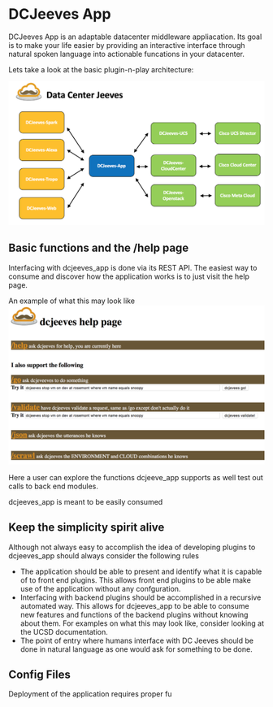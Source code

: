 # DCJeeves App
DCJeeves App is an adaptable datacenter middleware appliacation. Its goal is to make your life easier by providing an interactive interface through natural spoken language into actionable funcations in your datacenter.

Lets take a look at the basic plugin-n-play architecture:

![m'dcjeeves_app-overview](static/dcjeeves-app-overview.png)

## Basic functions and the /help page
Interfacing with dcjeeves_app is done via its REST API.  The easiest way to consume and discover how the application works is to just visit the help page.  

An example of what this may look like
![m'dcjeeves_app-help](static/dcjeeves-app-help.png)

Here a user can explore the functions dcjeeve_app supports as well test out calls to back end modules.  


dcjeeves_app is meant to be easily consumed 

## Keep the simplicity spirit alive
Although not always easy to accomplish the idea of developing plugins to dcjeeves_app should always consider the following rules
* The application should be able to present and identify what it is capable of to front end plugins.  This allows front end plugins to be able make use of the application without any confguration.
* Interfacing with backend plugins should be accomplished in a recursive automated way.  This allows for dcjeeves_app to be able to consume new features and functions of the backend plugins without knowing about them.  For examples on what this may look like, consider looking at the UCSD documentation.
* The point of entry where humans interface with DC Jeeves should be done in natural language as one would ask for something to be done.
 

## Config Files
Deployment of the application requires proper fu


